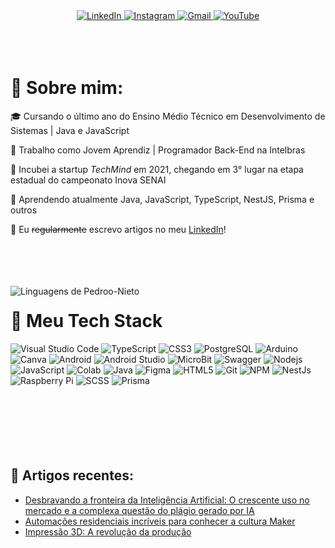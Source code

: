 <div align="center">
  <a href="https://www.linkedin.com/in/pedroo-nietoo/">
    <img alt="LinkedIn" src="https://img.shields.io/badge/LinkedIn-0D1117?style=for-the-badge&logo=linkedin&logoColor=0077B5"/>
  </a>
  <a href="https://www.instagram.com/pedroo_nietoo/">
    <img alt="Instagram" src="https://img.shields.io/badge/Instagram-0D1117?style=for-the-badge&logo=instagram&logoColor=E4405F"/>
  </a>
  <a href="mailto:pedronieto.2005@gmail.com">
    <img alt="Gmail" src="https://img.shields.io/badge/Gmail-0D1117?style=for-the-badge&logo=gmail&logoColor=D14836"/>
  </a>
  <a href="https://www.youtube.com/@Pedroo-Nietoo">
    <img alt="YouTube" src="https://img.shields.io/badge/YouTube-0D1117?style=for-the-badge&logo=youtube&logoColor=FF0000"/>
  </a>
</div>

<br>
<br>
<br>

<h1>🌌 Sobre mim:</h1> 
<p>🎓 Cursando o último ano do Ensino Médio Técnico em Desenvolvimento de Sistemas | Java e JavaScript</p>
<p>💼 Trabalho como Jovem Aprendiz | Programador Back-End na Intelbras</p>
<p>🥉 Incubei a startup <i>TechMind</i> em 2021, chegando em 3° lugar na etapa estadual do campeonato Inova SENAI</p>
<p>🧠 Aprendendo atualmente Java, JavaScript, TypeScript, NestJS, Prisma e outros</p>
<p>📝 Eu <del>regularmente</del> escrevo artigos no meu <a href="https://www.linkedin.com/in/pedroo-nietoo/">LinkedIn</a>!</p>

<br>
<br>
<br>
<br>

<img src="https://github-readme-stats.vercel.app/api/top-langs/?username=Pedroo-Nietoo&theme=github_dark&langs_count=10&custom_title=Minhas%20Linguagens&title_color=FFFFFF&text__color=FFFFFF&layout=compact&hide=jupyter%20notebook,portugol&exclude_repo=Portfolio-DS&card_width=290" alt="Linguagens de Pedroo-Nieto" align="left" />

<div>
<h1>🧠 Meu Tech Stack</h1>
  <img alt="Visual Studio Code" src="https://img.shields.io/badge/-Visual%20Studio%20Code-0078D4?style=flat-square&logo=visual%20studio%20code&logoColor=white" />
  <img alt="TypeScript" src="https://img.shields.io/badge/-TypeScript-007ACC?style=flat-square&logo=typescript&logoColor=white" />
  <img alt="CSS3" src="https://img.shields.io/badge/-CSS3-1572B6?style=flat-square&logo=css3&logoColor=white" />
  <img alt="PostgreSQL" src="https://img.shields.io/badge/-PostgreSQL-316192?style=flat-square&logo=postgresql&logoColor=white" />
  <img alt="Arduino" src="https://img.shields.io/badge/-Arduino-00979D?style=flat-square&logo=arduino&logoColor=white" />
  <img alt="Canva" src="https://img.shields.io/badge/-Canva-%2300C4CC?style=flat-square&logo=canva&logoColor=white" />
  <img alt="Android" src="https://img.shields.io/badge/-Android-3DDC84?style=flat-square&logo=android&logoColor=white" />
  <img alt="Android Studio" src="https://img.shields.io/badge/-Android%20Studio-3DDC84?style=flat-square&logo=android%20studio&logoColor=white" />
  <img alt="MicroBit" src="https://img.shields.io/badge/-MicroBit-07DA63?style=flat-square&logo=microbit&logoColor=white" />
  <img alt="Swagger" src="https://img.shields.io/badge/-Swagger-85EA2D?style=flat-square&logo=swagger&logoColor=white" />
  <img alt="Nodejs" src="https://img.shields.io/badge/-NodeJs-43853d?style=flat-square&logo=Node.js&logoColor=white" />
  <img alt="JavaScript" src="https://img.shields.io/badge/-JavaScript-F0DB4F?style=flat-square&logo=javascript&logoColor=white" />
  <img alt="Colab" src="https://img.shields.io/badge/-Google%20Colab-F9AB00?style=flat-square&logo=google%20colab&logoColor=white" />
  <img alt="Java" src="https://img.shields.io/badge/-Java-ED8B00?style=flat-square&logo=openjdk&logoColor=white" />
  <img alt="Figma" src="https://img.shields.io/badge/-Figma-%23F24E1E?style=flat-square&logo=figma&logoColor=white" />
  <img alt="HTML5" src="https://img.shields.io/badge/-HTML5-E34F26?style=flat-square&logo=html5&logoColor=white" />
  <img alt="Git" src="https://img.shields.io/badge/-Git-F05032?style=flat-square&logo=git&logoColor=white" />
  <img alt="NPM" src="https://img.shields.io/badge/-NPM-CB3837?style=flat-square&logo=npm&logoColor=white" />
  <img alt="NestJs" src="https://img.shields.io/badge/-NestJs-ea2845?style=flat-square&logo=nestjs&logoColor=white" />
  <img alt="Raspberry Pi" src="https://img.shields.io/badge/-Raspberry%20Pi-C51A4A?style=flat-square&logo=raspberry%20pi&logoColor=white" />
  <img alt="SCSS" src="https://img.shields.io/badge/-SCSS-hotpink?style=flat-square&logo=sass&logoColor=white" />
  <img alt="Prisma" src="https://img.shields.io/badge/-Prisma-0B3147?style=flat-square&logo=prisma&logoColor=white" />
</div>

<br>
<br>
<br>
<br>
<br>
<br>

<h2>📰 Artigos recentes:</h2> 
<ul>
  <a href="https://www.linkedin.com/pulse/desbravando-fronteira-da-intelig%25C3%25AAncia-artificial-o-e-pedro/?trackingId=58x1wbTbQ1WA5mDSvy4vXA%3D%3D"><li>Desbravando a fronteira da Inteligência Artificial: O crescente uso no mercado e a complexa questão do plágio gerado por IA</li></a>
  <a href="https://www.linkedin.com/pulse/automa%25C3%25A7%25C3%25B5es-residenciais-incr%25C3%25ADveis-para-conhecer-maker-pedro/?trackingId=BY5wCl%2FMQaeSuQrTzpJffw%3D%3D"><li>Automações residenciais incríveis para conhecer a cultura Maker</li></a>
  <a href="https://www.linkedin.com/pulse/impress%C3%A3o-3d-revolu%C3%A7%C3%A3o-da-produ%C3%A7%C3%A3o-pedro-henrique-nieto-da-silva/"><li>Impressão 3D: A revolução da produção</li></a>
</ul>
